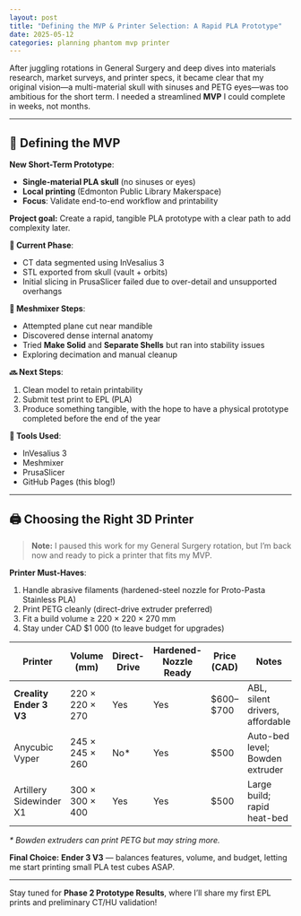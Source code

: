 ```yaml
---
layout: post
title: "Defining the MVP & Printer Selection: A Rapid PLA Prototype"
date: 2025-05-12
categories: planning phantom mvp printer
---
```


After juggling rotations in General Surgery and deep dives into materials research, market surveys, and printer specs, it became clear that my original vision—a multi-material skull with sinuses and PETG eyes—was too ambitious for the short term. I needed a streamlined **MVP** I could complete in weeks, not months.

---

## 🎯 Defining the MVP

**New Short-Term Prototype**:  
- **Single-material PLA skull** (no sinuses or eyes)  
- **Local printing** (Edmonton Public Library Makerspace)  
- **Focus**: Validate end-to-end workflow and printability  

**Project goal:** Create a rapid, tangible PLA prototype with a clear path to add complexity later.

**🧠 Current Phase**:  
- CT data segmented using InVesalius 3  
- STL exported from skull (vault + orbits)  
- Initial slicing in PrusaSlicer failed due to over-detail and unsupported overhangs  

**🧪 Meshmixer Steps**:  
- Attempted plane cut near mandible  
- Discovered dense internal anatomy  
- Tried **Make Solid** and **Separate Shells** but ran into stability issues  
- Exploring decimation and manual cleanup  

**🔜 Next Steps**:  
1. Clean model to retain printability  
2. Submit test print to EPL (PLA)  
3. Produce something tangible, with the hope to have a physical prototype completed before the end of the year  

**🧰 Tools Used**:  
- InVesalius 3  
- Meshmixer  
- PrusaSlicer  
- GitHub Pages (this blog!)  

---

## 🖨️ Choosing the Right 3D Printer

> **Note:** I paused this work for my General Surgery rotation, but I’m back now and ready to pick a printer that fits my MVP.

**Printer Must-Haves**:  
1. Handle abrasive filaments (hardened-steel nozzle for Proto-Pasta Stainless PLA)  
2. Print PETG cleanly (direct-drive extruder preferred)  
3. Fit a build volume ≥ 220 × 220 × 270 mm  
4. Stay under CAD \$1 000 (to leave budget for upgrades)  

| Printer                 | Volume (mm)    | Direct-Drive | Hardened-Nozzle Ready | Price (CAD) | Notes                           |
|-------------------------|----------------|--------------|-----------------------|-------------|---------------------------------|
| **Creality Ender 3 V3** | 220 × 220 × 270 | Yes          | Yes                   | \$600–\$700 | ABL, silent drivers, affordable |
| Anycubic Vyper          | 245 × 245 × 260 | No*          | Yes                   | \$500       | Auto-bed level; Bowden extruder |
| Artillery Sidewinder X1 | 300 × 300 × 400 | Yes          | Yes                   | \$500       | Large build; rapid heat-bed      |

_* Bowden extruders can print PETG but may string more._

**Final Choice:** **Ender 3 V3** — balances features, volume, and budget, letting me start printing small PLA test cubes ASAP.

---

Stay tuned for **Phase 2 Prototype Results**, where I’ll share my first EPL prints and preliminary CT/HU validation!
